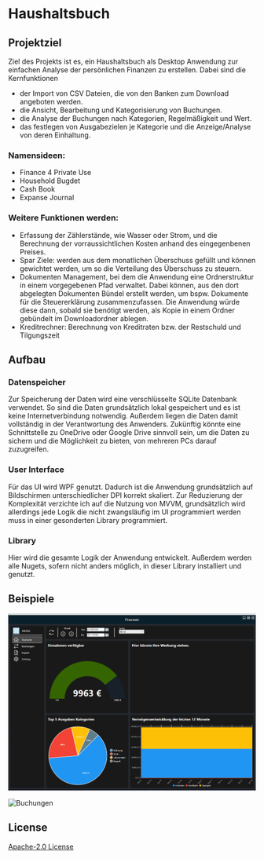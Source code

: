 # Haushaltsbuch
## Projektziel
Ziel des Projekts ist es, ein Haushaltsbuch als Desktop Anwendung zur einfachen Analyse der persönlichen Finanzen zu erstellen.
Dabei sind die Kernfunktionen
- der Import von CSV Dateien, die von den Banken zum Download angeboten werden.
- die Ansicht, Bearbeitung und Kategorisierung von Buchungen.
- die Analyse der Buchungen nach Kategorien, Regelmäßigkeit und Wert.
- das festlegen von Ausgabezielen je Kategorie und die Anzeige/Analyse von deren Einhaltung.

### Namensideen:
- Finance 4 Private Use
- Household Bugdet
- Cash Book
- Expanse Journal

### Weitere Funktionen werden:
- Erfassung der Zählerstände, wie Wasser oder Strom, und die Berechnung der vorraussichtlichen Kosten anhand des eingegenbenen Preises.
- Spar Ziele: werden aus dem monatlichen Überschuss gefüllt und können gewichtet werden, um so die Verteilung des Überschuss zu steuern. 
- Dokumenten Management, bei dem die Anwendung eine Ordnerstruktur in einem vorgegebenen Pfad verwaltet. Dabei können, aus den dort abgelegten Dokumenten Bündel erstellt werden, um bspw. Dokumente für die Steuererklärung zusammenzufassen. Die Anwendung würde diese dann, sobald sie benötigt werden, als Kopie in einem Ordner gebündelt im Downloadordner ablegen.
- Kreditrechner: Berechnung von Kreditraten bzw. der Restschuld und Tilgungszeit


## Aufbau
### Datenspeicher
Zur Speicherung der Daten wird eine verschlüsselte SQLite Datenbank verwendet. So sind die Daten grundsätzlich lokal gespeichert und es ist keine Internetverbindung notwendig. Außerdem liegen die Daten damit vollständig in der Verantwortung des Anwenders.
Zukünftig könnte eine Schnittstelle zu OneDrive oder Google Drive sinnvoll sein, um die Daten zu sichern und die Möglichkeit zu bieten, von mehreren PCs darauf zuzugreifen.
### User Interface
Für das UI wird WPF genutzt. Dadurch ist die Anwendung grundsätzlich auf Bildschirmen unterschiedlicher DPI korrekt skaliert. Zur Reduzierung der Komplexität verzichte ich auf die Nutzung von MVVM, grundsätzlich wird allerdings jede Logik die nicht zwangsläufig im UI programmiert werden muss in einer gesonderten Library programmiert.
### Library
Hier wird die gesamte Logik der Anwendung entwickelt. Außerdem werden alle Nugets, sofern nicht anders möglich, in dieser Library installiert und genutzt.


## Beispiele
![Startseite](Images/Startseite.png)

![Buchungen](https://github.com/SchuetteS/Haushaltsbuch/tree/main/Images/Buchungen.png)

## License
[Apache-2.0 License](http://www.apache.org/licenses/)
